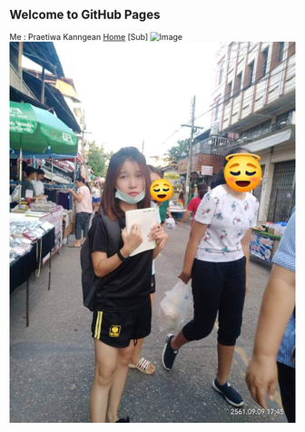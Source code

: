 ## Welcome to GitHub Pages
Me : Praetiwa Kanngean
[Home](https://praetiwa.000webhostapp.com/webmaster/menu02sub.php) [Sub]
![Image]("https://github.com/kanngean/phphome09/blob/master/mme.jpg)<img src="mme.jpg">
